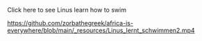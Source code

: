 Click here to see Linus learn how to swim

https://github.com/zorbathegreek/africa-is-everywhere/blob/main/_resources/Linus_lernt_schwimmen2.mp4
